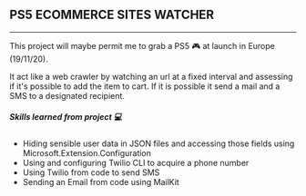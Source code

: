 ## PS5 ECOMMERCE SITES WATCHER

------

This project will maybe permit me to grab a PS5 🎮 at launch in Europe (19/11/20). 

It act like a web crawler by watching an url at a fixed interval and assessing if it's possible to add the item to cart. If it is possible it send a mail and a SMS to a designated recipient.

##### Skills learned from project 💻

- Hiding sensible user data in JSON files and accessing those fields using Microsoft.Extension.Configuration
- Using and configuring Twilio CLI to acquire a phone number
- Using Twilio from code to send SMS
- Sending an Email from code using MailKit


